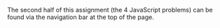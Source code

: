 The second half of this assignment (the 4 JavaScript problems) can be found via the navigation bar at the top of the page. 
